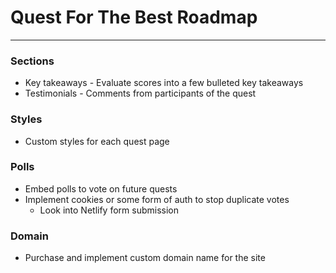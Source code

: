 # Quest For The Best Roadmap
---

### Sections
- Key takeaways - Evaluate scores into a few bulleted key takeaways
- Testimonials - Comments from participants of the quest

### Styles
- Custom styles for each quest page


### Polls
- Embed polls to vote on future quests
- Implement cookies or some form of auth to stop duplicate votes
	- Look into Netlify form submission
	
### Domain
- Purchase and implement custom domain name for the site

